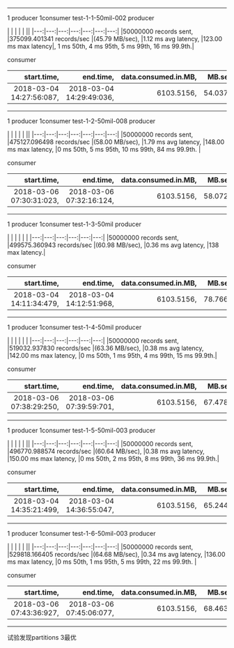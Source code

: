 
---

1 producer 1consumer  test-1-1-50mil-002
producer

| | | | | ||
|---:|---:|---:|---:|---:|---:|---:|
|50000000 records sent, |375099.401341 records/sec |(45.79 MB/sec), |1.12 ms avg latency, |123.00 ms max latency|, 1 ms 50th, 4 ms 95th, 5 ms 99th, 16 ms 99.9th.|

consumer

|start.time, |end.time, |data.consumed.in.MB, |MB.sec, |data.consumed.in.nMsg, |nMsg.sec, |rebalance.time.ms, |fetch.time.ms, |fetch.MB.sec, |fetch.nMsg.sec|
|---:|---:|---:|---:|---:|---:|---:|---:|---:|---:|
|2018-03-04 14:27:56:087, |2018-03-04 14:29:49:036, |6103.5156, |54.0378, |50000000, |442677.6687, |16, |112933, |54.0455, |442740.3859|
---

1 producer 1consumer  test-1-2-50mil-008
producer

| | | | | ||
|---:|---:|---:|---:|---:|---:|---:|
|50000000 records sent, |475127.096498 records/sec |(58.00 MB/sec), |1.79 ms avg latency, |148.00 ms max latency, |0 ms 50th, 5 ms 95th, 10 ms 99th, 84 ms 99.9th.
|

consumer

|start.time, |end.time, |data.consumed.in.MB, |MB.sec, |data.consumed.in.nMsg, |nMsg.sec, |rebalance.time.ms, |fetch.time.ms, |fetch.MB.sec, |fetch.nMsg.sec|
|---:|---:|---:|---:|---:|---:|---:|---:|---:|---:|
|2018-03-06 07:30:31:023, |2018-03-06 07:32:16:124,| 6103.5156, |58.0729, |50000000, |475732.8665, |59,| 105042, |58.1055, |476000.0762|
---

1 producer 1consumer  test-1-3-50mil
producer

| | | | | |
|---:|---:|---:|---:|---:|---:|
|50000000 records sent, |499575.360943 records/sec |(60.98 MB/sec), |0.36 ms avg latency, |138 max latency.|

consumer

|start.time, |end.time, |data.consumed.in.MB, |MB.sec, |data.consumed.in.nMsg, |nMsg.sec, |rebalance.time.ms, |fetch.time.ms, |fetch.MB.sec, |fetch.nMsg.sec|
|---:|---:|---:|---:|---:|---:|---:|---:|---:|---:|
|2018-03-04 14:11:34:479, |2018-03-04 14:12:51:968, |6103.5156, |78.7662, |50000000, |645252.8746, |68, |77421, |78.8354, |645819.6097|
---

1 producer 1consumer  test-1-4-50mil
producer

| | | | | |
|---:|---:|---:|---:|---:|---:|
|50000000 records sent, |519032.937830 records/sec |(63.36 MB/sec), |0.38 ms avg latency, |142.00 ms max latency, |0 ms 50th, 1 ms 95th, 4 ms 99th, 15 ms 99.9th.|

consumer

|start.time, |end.time, |data.consumed.in.MB, |MB.sec, |data.consumed.in.nMsg, |nMsg.sec, |rebalance.time.ms, |fetch.time.ms, |fetch.MB.sec, |fetch.nMsg.sec|
|---:|---:|---:|---:|---:|---:|---:|---:|---:|---:|
|2018-03-06 07:38:29:250, |2018-03-06 07:39:59:701,| 6103.5156, |67.4787, |50000000, |552785.4861, |44, |90407, 67.5115, |553054.5201|
---

1 producer 1consumer  test-1-5-50mil-003
producer

| | | | | ||
|---:|---:|---:|---:|---:|---:|---:|
|50000000 records sent, |496770.988574 records/sec |(60.64 MB/sec), |0.38 ms avg latency, |150.00 ms max latency, |0 ms 50th, 2 ms 95th, 8 ms 99th, 36 ms 99.9th.|

consumer

|start.time, |end.time, |data.consumed.in.MB, |MB.sec, |data.consumed.in.nMsg, |nMsg.sec, |rebalance.time.ms, |fetch.time.ms, |fetch.MB.sec, |fetch.nMsg.sec|
|---:|---:|---:|---:|---:|---:|---:|---:|---:|---:|
|2018-03-04 14:35:21:499, |2018-03-04 14:36:55:047, |6103.5156, |65.2447, |50000000, |534484.9703, |15, |93533, |65.2552, |534570.6863|
---

1 producer 1consumer  test-1-6-50mil-003
producer

| | | | | ||
|---:|---:|---:|---:|---:|---:|---:|
|50000000 records sent, |529818.166405 records/sec |(64.68 MB/sec), |0.34 ms avg latency, |136.00 ms max latency, |0 ms 50th, 1 ms 95th, 5 ms 99th, 22 ms 99.9th. |

consumer

|start.time, |end.time, |data.consumed.in.MB, |MB.sec, |data.consumed.in.nMsg, |nMsg.sec, |rebalance.time.ms, |fetch.time.ms, |fetch.MB.sec, |fetch.nMsg.sec|
|---:|---:|---:|---:|---:|---:|---:|---:|---:|---:|
|2018-03-06 07:43:36:927, |2018-03-06 07:45:06:077,| 6103.5156, |68.4634, |50000000, |560852.4958, |20, |89130, |68.4788, |560978.3462 |
---
试验发现partitions 3最优
